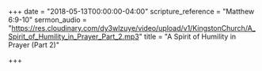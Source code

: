 +++
date = "2018-05-13T00:00:00-04:00"
scripture_reference = "Matthew 6:9-10"
sermon_audio = "https://res.cloudinary.com/dy3wlzuye/video/upload/v1/KingstonChurch/A_Spirit_of_Humility_in_Prayer_Part_2.mp3"
title = "A Spirit of Humility in Prayer (Part 2)"

+++
